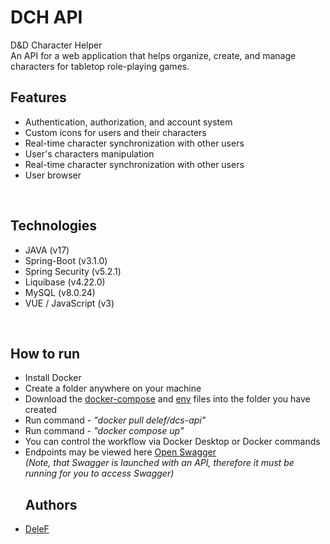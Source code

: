 # DCH API
D&D Character Helper
<br> An API for a web application that helps organize, create, and manage characters for tabletop role-playing games.
<br> 
<h2>Features</h2>
<ul dir="auto">
 <li> Authentication, authorization, and account system
 <li> Custom icons for users and their characters
 <li> Real-time character synchronization with other users
 <li> User's characters manipulation
 <li> Real-time character synchronization with other users
 <li> User browser
 </ul>
<br> 
<h2>Technologies</h2>
<ul dir="auto">
 <li>JAVA (v17)
 <li>Spring-Boot (v3.1.0)
 <li>Spring Security (v5.2.1)
 <li>Liquibase (v4.22.0)
 <li>MySQL (v8.0.24)
 <li>VUE / JavaScript (v3)
</ul>
<br> 
<h2>How to run</h2>
<ul dir="auto">
 <li>Install Docker</li>
 <li>Create a folder anywhere on your machine</li>
 <li>Download the <a href="https://github.com/De1eF/DCH/blob/main/docker-compose.yaml">docker-compose</a> and <a href="https://github.com/De1eF/DCH/blob/main/.env">env</a> files into the folder you have created </li>
 <li>Run command - <em>"docker pull delef/dcs-api"</em></li>
 <li>Run command - <em>"docker compose up"</em></li>
 <li>You can control the workflow via Docker Desktop or Docker commands</li>
 <li>Endpoints may be viewed here <a href="http://127.0.0.1:1290/swagger-ui/index.html">Open Swagger</a> <br>
  <em>(Note, that Swagger is launched with an API, therefore it must be running for you to access Swagger)</em></li>
<h2>Authors</h2>
   <li><a href="https://github.com/De1eF">DeleF</a>
 </ul>
